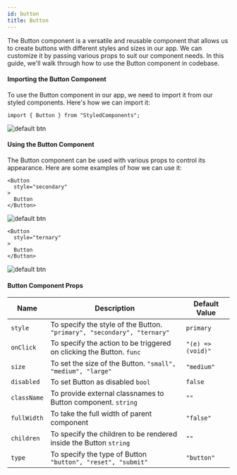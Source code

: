 ```yaml
---
id: button
title: Button
---
```


The Button component is a versatile and reusable component that allows us to
create buttons with different styles and sizes in our app. We can customize it
by passing various props to suit our component needs. In this guide, we'll walk
through how to use the Button component in codebase.

#### Importing the Button Component

To use the Button component in our app, we need to import it from our styled
components. Here's how we can import it:

```
import { Button } from "StyledComponents";
```

![default btn](/img/button/primary-btn.png)

#### Using the Button Component

The Button component can be used with various props to control its appearance.
Here are some examples of how we can use it:

```
<Button
  style="secondary"
>
  Button
</Button>
```

![default btn](/img/button/secondary-btn.png)

```
<Button
  style="ternary"
>
  Button
</Button>
```

![default btn](/img/button/ternary-btn.png)

#### Button Component Props

| Name        | Description                                                              | Default Value     |
| ----------- | ------------------------------------------------------------------------ | ----------------- |
| `style`     | To specify the style of the Button. `"primary", "secondary", "ternary" ` | `primary`         |
| `onClick`   | To specify the action to be triggered on clicking the Button. `func`     | `"(e) => (void)"` |
| `size`      | To set the size of the Button. `"small", "medium", "large"`              | `"medium"`        |
| `disabled`  | To set Button as disabled `bool`                                         | `false`           |
| `className` | To provide external classnames to Button component. `string`             | `""`              |
| `fullWidth` | To take the full width of parent component                               | `"false"`         |
| `children`  | To specify the children to be rendered inside the Button `string`        | `""`              |
| `type`      | To specify the type of Button `"button", "reset", "submit" `             | `"button"`        |
